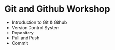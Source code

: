 # Git and Github Workshop

- Introduction to Git & Github
- Version  Control System
- Repository
- Pull and Push
- Commit

